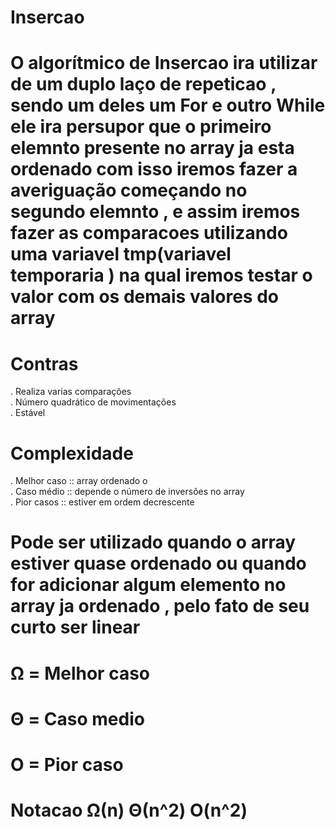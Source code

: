 # Insercao

# O algorítmico de Insercao ira utilizar de um duplo laço de repeticao , sendo um deles um For e outro While ele ira persupor que o primeiro elemnto presente no array ja esta ordenado com isso iremos fazer a averiguação começando no segundo elemnto , e assim iremos fazer as comparacoes utilizando uma variavel tmp(variavel temporaria ) na qual iremos testar o valor com os demais valores do array



# Contras
. Realiza varias comparações<br />
. Número quadrático de movimentações<br />
. Estável

# Complexidade
. Melhor caso :: array ordenado o<br />
. Caso médio :: depende o número de inversões no array<br />
. Pior casos :: estiver em ordem decrescente


# Pode ser utilizado quando o array estiver quase ordenado ou quando for adicionar algum elemento no array ja ordenado , pelo fato de seu curto ser linear

# Ω = Melhor caso
# Θ = Caso medio
# O = Pior caso

# Notacao        Ω(n)  Θ(n^2)  O(n^2)
